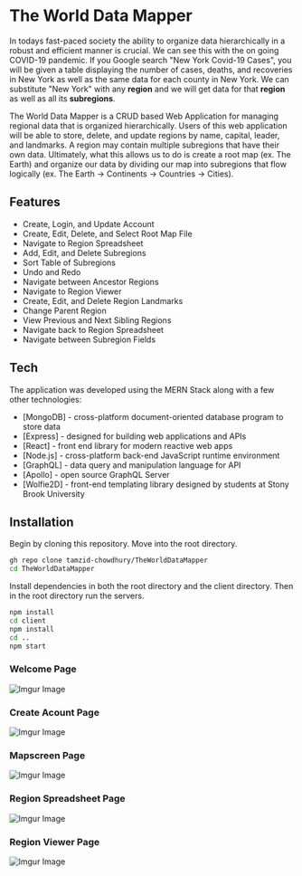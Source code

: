 # The World Data Mapper

In todays fast-paced society the ability to organize data hierarchically in a robust and efficient manner is crucial. We can see this with the on going COVID-19 pandemic. If you Google search "New York Covid-19 Cases", you will be given a table displaying the number of cases, deaths, and recoveries in New York as well as the same data for each county in New York. We can substitute "New York" with any <b>region</b> and we will get data for that <b>region</b> as well as all its <b>subregions</b>.

The World Data Mapper is a CRUD based Web Application for managing regional data that is organized hierarchically. Users of this web application will be able to store, delete, and update regions by name, capital, leader, and landmarks. A region may contain multiple subregions that have their own data. Ultimately, what this allows us to do is create a root map (ex. The Earth) and organize our data by dividing our map into subregions that flow logically (ex. The Earth -> Continents -> Countries -> Cities). 

## Features

- Create, Login, and Update Account 
- Create, Edit, Delete, and Select Root Map File
- Navigate to Region Spreadsheet
- Add, Edit, and Delete Subregions 
- Sort Table of Subregions 
- Undo and Redo 
- Navigate between Ancestor Regions 
- Navigate to Region Viewer 
- Create, Edit, and Delete Region Landmarks 
- Change Parent Region
- View Previous and Next Sibling Regions
- Navigate back to Region Spreadsheet 
- Navigate between Subregion Fields 


## Tech

The application was developed using the MERN Stack along with a few other technologies: 

- [MongoDB] - cross-platform document-oriented database program to store data 
- [Express] - designed for building web applications and APIs
- [React] - front end library for modern reactive web apps
- [Node.js] - cross-platform back-end JavaScript runtime environment 
- [GraphQL] - data query and manipulation language for API
- [Apollo] - open source GraphQL Server
- [Wolfie2D] - front-end templating library designed by students at Stony Brook University



## Installation

Begin by cloning this repository. Move into the root directory. 
```sh
gh repo clone tamzid-chowdhury/TheWorldDataMapper
cd TheWorldDataMapper
```
Install dependencies in both the root directory and the client directory. Then in the root directory run the servers. 
```sh
npm install
cd client
npm install
cd ..
npm start
```


### Welcome Page
![Imgur Image](https://i.imgur.com/VSPkpaC.png)

### Create Acount Page
![Imgur Image](https://imgur.com/qqIw6QN.png)


### Mapscreen Page
![Imgur Image](https://i.imgur.com/Gq9OJgp.png)


### Region Spreadsheet Page
![Imgur Image](https://i.imgur.com/mRCRLaz.png)

### Region Viewer Page
![Imgur Image](https://i.imgur.com/4sEl1Rk.png)

